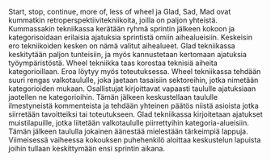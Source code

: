 Start, stop, continue, more of, less of wheel ja Glad, Sad, Mad ovat kummatkin retroperspektiivitekniikoita, joilla on paljon yhteistä. Kummassakin tekniikassa kerätään ryhmä sprintin jälkeen kokoon ja kategorisoidaan erilaisia ajatuksia sprintistä omiin aihealueisiin. Keskeisin ero tekniikoiden kesken on nämä valitut aihealueet. Glad tekniikassa keskitytään paljon tunteisiin, ja myös kannustetaan kertomaan ajatuksia työympäristöstä. Wheel tekniikka taas korostaa teknisiä aiheita kategorioillaan. Eroa löytyy myös toteutuksessa.
Wheel tekniikassa tehdään suuri rengas valkotaululle, joka jaetaan tasaisiin sektoreihin, jotka nimetään kategorioiden mukaan. Osallistujat kirjoittavat vapaasti taululle ajatuksiaan jaotellen ne kategorioihin. Tämän jälkeen keskustellaan taululle ilmestyneistä kommenteista ja tehdään yhteinen päätös niistä asioista jotka siirretään tavoitteiksi tai toteutukseen. 
Glad tekniikassa kirjoitetaan ajatukset muistilapuille, jotka liitetään valkotaululle piirrettyihin kategoria-alueisiin. Tämän jälkeen taululla jokainen äänestää mielestään tärkeimpiä lappuja. Viimeisessä vaiheessa kokouksen puhehenkilö aloittaa keskustelun lapuista joihin tullaan keskittymään ensi sprintin aikana.